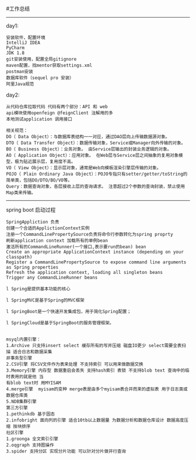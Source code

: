 #工作总结

---------------------------------

day1:

    安装软件，配置环境
    IntelliJ IDEA
    PyCharm
    JDK 1.8
    git安装使用，配置全局gitignore
    maven配置，找mentor获取settings.xml
    postman安装
    数据库软件（sequel pro 安装）
    阿里Java规范
    

day2:

    从代码仓库拉取代码 代码有两个部分：API 和 web
    api模块使用openfeign @feignClient 注解用的多 
    本地测试application 调用接口
    
    相关规范：
    DO（ Data Object）：与数据库表结构一一对应，通过DAO层向上传输数据源对象。
    DTO（ Data Transfer Object）：数据传输对象，Service或Manager向外传输的对象。
    BO（ Business Object）：业务对象。 由Service层输出的封装业务逻辑的对象。
    AO（ Application Object）：应用对象。 在Web层与Service层之间抽象的复用对象模型，极为贴近展示层，复用度不高。
    VO（ View Object）：显示层对象，通常是Web向模板渲染引擎层传输的对象。
    POJO（ Plain Ordinary Java Object）：POJO专指只有setter/getter/toString的简单类，包括DO/DTO/BO/VO等。
    Query：数据查询对象，各层接收上层的查询请求。 注意超过2个参数的查询封装，禁止使用Map类来传输。



----------------------

spring boot 启动过程

    SpringAppliction 负责
    创建一个合适的ApplictionContext实例
    注册一个CommandLinePropertySource负责将命令行参数转化为spring proprty
    刷新application context 加载所有的单例bean
    激活所有的CommandLineRunner(一个接口,表示要run的bean) bean
    Create an appropriate ApplicationContext instance (depending on your classpath)
    Register a CommandLinePropertySource to expose command line arguments as Spring properties
    Refresh the application context, loading all singleton beans
    Trigger any CommandLineRunner beans

    l Spring是提供基本功能的核心
    
    l SpringMVC是基于Spring的MVC框架
    
    l SpringBoot是一个快速开发集成包，用于简化Spring配置；
    
    l SpringCloud是基于SpringBoot的服务管理框架。


    msyql内置引擎：
    1.Archive 只支持insert select 缓存所有的写并压缩 磁盘IO更少 select需要全表扫描 适合日志和数据采集
    非事务型引擎
    2.CSV引擎 将CSV文件作为表来处理 不支持索引 可以用来做数据交换
    3.Memory引擎 内存型 数据重启会丢失 支持hash索引 表锁 不支持blob text 查询中的临时表用的就是他 当
    有blob text时 用MYISAM 
    4.merge引擎  myisam的变种 merge表是由多个myisam表合并而来的虚拟表 用于日志类或数据仓库类
    5.NDB集群引擎
    第三方引擎
    1.pethinkdb 基于固态
    2.infobright 面向列的引擎 适合10tb以上数据量 为数据分析和数据仓库设计 数据高度压缩 按块排序
    社区引擎
    1.groonga 全文索引引擎
    2.oqgraph 支持图操作
    3.spider 支持分区 实现分片功能 可以针对分片做并行查询
    